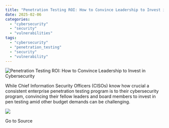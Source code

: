```yaml
---
title: "Penetration Testing ROI: How to Convince Leadership to Invest in Cybersecurity"
date: 2025-02-06
categories: 
  - "cybersecurity"
  - "security"
  - "vulnerabilities"
tags: 
  - "cybersecurity"
  - "penetration_testing"
  - "security"
  - "vulnerability"
---
```


![Penetration Testing ROI: How to Convince Leadership to Invest in Cybersecurity](https://www.trustwave.com/hubfs/Blogs/Trustwave_Blog/Headers/Pen-testing-Business-Case-Blog-Header.jpg)

While Chief Information Security Officers (CISOs) know how crucial a consistent enterprise penetration testing program is to their cybersecurity program, convincing their fellow leaders and board members to invest in pen testing amid other budget demands can be challenging.

![](https://track.hubspot.com/__ptq.gif?a=21158977&k=14&r=https%3A%2F%2Fwww.trustwave.com%2Fen-us%2Fresources%2Fblogs%2Ftrustwave-blog%2Fpenetration-testing-roi-how-to-convince-leadership-to-invest-in-cybersecurity%2F&bu=https%253A%252F%252Fwww.trustwave.com%252Fen-us%252Fresources%252Fblogs%252Ftrustwave-blog&bvt=rss)

Go to Source
